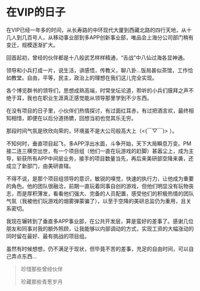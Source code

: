 在VIP的日子
===


在VIP已经一年多的时间，从长寿路的中环现代大厦到西藏北路的四行天地，从十几人到几百号人，从移动事业部到多APP创新事业部，唯品会上海分公司部门稍有变迁，规模逐渐扩大。

回首起初，曾经的伙伴都是十八般武艺样样精通，“舌战”中八仙过海各显神通。

领导和小兵打成一片，说生活，讲感悟，传教义，聊八卦...饭局甚似茶馆，工作恰如教堂。自由，平等，民主，政治上的理想在我们这儿完全实现。

各个博览群书的领导们，思想成熟高端，时常坐坛论道，聆听的小兵们膜拜之声不绝于耳，我也在职业生涯真正感觉能从领导那里学到不少东西。

在没有项目的日子里，小伙伴们热情探讨，有过面红耳赤，有过把酒言欢，最终相知相惜，即便在以后分道扬镳，回想当初也觉其乐无穷。

那段时间气氛是欣欣向荣的，环境虽不是大公司般高大上（<(￣▽￣)> ）。

不知何时，垂直项目起飞，多APP浮出水面，斗争开始，天下大局瞬息万变。PM接二连三横空出世，有一个项目组（他们一直在玩游戏的赶脚）甚嚣尘上，成为主导，斩获所有APP中间层业务，接手的项目数量当先，再后来美研部空降来袭，还成立了新部门，由美研直辖。

不得不说，是那个项目组领导的意识，敏锐的嗅觉，快速的执行力，让他成为重要的角色。他的团队很融洽，前期一直玩着同事自创的游戏，但他们明显没有玩物丧志，而是厚积薄发，看看他们强大、完备的人员配置，感受他们的积极热情的团队气氛（我被他们玩游戏的烟雾弹蒙骗了），以至于空降的美研总监仍为重用，且关系密切。

我现在辗转到了垂直多APP事业部，在公共开发层，算是蛮好的差事了。感谢几位朋友和同事对我的额外照顾，让我能够以内部调动的方式，实现工资的大幅涨动的同时留在最好、最有挑战的项目组。

虽然有时候想想，仍不满足于现状，但毕竟不苦的差事，充足的自由时间，可以自己弄点东西...

> 珍惜那些曾经伙伴
> 
> 珍藏那些青葱岁月
